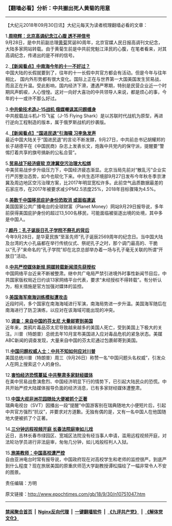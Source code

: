 ### 【翻墙必看】分析：中共搬出死人黄菊的用意
------------------------

<p>【大纪元2018年09月30日讯】大纪元每天为读者梳理翻墙必看的文章：</p>
<p>1.<b><a href="http://www.epochtimes.com/gb/18/9/29/n10750836.htm" target="_blank" rel="noopener noreferrer">周晓辉：北京高调纪念江心腹 透不祥信号</a></b><br />
9月28日，是中共前副总理<a href="http://www.epochtimes.com/gb/tag/%E9%BB%84%E8%8F%8A.html">黄菊</a>冥诞80周年，北京官媒人民日报高调刊文纪念，大陆多家网站转载。由于黄菊生前是中共前党魁江泽民的心腹，在笔者看来，对其高调纪念，传递出的是不祥的信号。</p>
<p>2.<b><a href="http://www.epochtimes.com/gb/18/9/29/n10750604.htm" target="_blank" rel="noopener noreferrer">【新闻看点】中南海今年的十一不好过？</a></b><br />
中国大陆的长假就要到了，往年的十一长假中共官方都会有活动。但是今年与往年相比， 国内外形势都有很大变化。国际上正在与世界第一大国美国发生贸易战，而且正在升温。受此影响，国内经济下滑，遭遇严寒期，特别是民营企业近一个时期风声鹤唳，人心惶惶。这对一向好大喜功的中共领导人来说，都是烦心的事，今年的十一或许不那么好过。</p>
<p>3.<b><a href="http://www.epochtimes.com/gb/18/9/28/n10747129.htm" target="_blank" rel="noopener noreferrer">中共偷技术造J-15战机 俄媒嘲讽其问题缠身</a></b><br />
中共舰载战斗机J-15飞鲨（J-15 Flying Shark）是以苏联时代战机为原型，再进行逆向工程制造的版本，属于俄罗斯战机的抄袭版。</p>
<p>4.<b><a href="http://www.epochtimes.com/gb/18/9/29/n10750605.htm" target="_blank" rel="noopener noreferrer">【新闻看点】“国进民退”引海啸 习李急发声</a></b><br />
最近中国大陆关于“国进民退”的言论不断发酵，9月27日，中共前总书记胡耀邦的长子胡德平在《中国民商》杂志上发表长文，炮轰中共党内的保守派，提醒要“警惕打着共享的旗号搞新的公私合营”。</p>
<p>5.<b><a href="http://www.epochtimes.com/gb/18/9/29/n10750601.htm" target="_blank" rel="noopener noreferrer">贸易战下经济疲软 京津冀空污治理大松绑</a></b><br />
中美贸易战步步升级压力下，中国经济疲态渐显。北京当局先前对“散乱污”企业实行严厉整治态势，如今也软化下来。中共生态环境部9月27日发布今年秋冬季京津冀及周边地区空污治理方案，比2017年明显宽松许多。此前空气品质数据最差的石家庄市，在2017年被要求减少PM2.5浓度25%，2018年目标骤降为4.5%。</p>
<p>6.<b><a href="http://www.epochtimes.com/gb/18/9/29/n10750638.htm" target="_blank" rel="noopener noreferrer">美数千中国移民庇护身份恐取消 或面临遣返</a></b><br />
美国国家公共广播电台的全球财富（Planet Money）网站9月29日报导说，多年前获得美国庇护身份的超过13,500名移民，可能面临被驱逐出境的处境，其中多是中国人。</p>
<p>7.<b><a href="http://www.epochtimes.com/gb/18/9/29/n10750743.htm" target="_blank" rel="noopener noreferrer">颜丹：孔子诞辰日孔子学院不祭孔的背后</a></b><br />
今年9月28日，是华夏民族“至圣先师”孔子诞辰2569周年的纪念日。当中国大陆及台湾的大小孔庙都在举行传统仪式、祭祀孔子之时，那个调门最高的、干脆以“孔子”来命名的“孔子学院”却在北京总部举办着一场与孔子毫无关联的所谓“开放日”活动。</p>
<p>8.<b><a href="http://www.epochtimes.com/gb/18/9/29/n10750553.htm" target="_blank" rel="noopener noreferrer">中共严控媒体新规 网媒转载新闻须先获授权</a></b><br />
中国网络平台近来不断被整肃。继中共广电局严禁引进境外时事性新闻节目后，中共国家版权局近日约谈13家网络平台代表，要求“未经授权不得转载”。有分析认为，相关措施是官方加强对媒体的监控。</p>
<p>9.<b><a href="http://www.epochtimes.com/gb/18/9/29/n10750478.htm" target="_blank" rel="noopener noreferrer">美国海军南海训练模拟遭攻击</a></b><br />
近段时间，多个国家在南海海域进行军演，南海局势进一步升温。美国海军随后在南海进行了防卫演练，以应对在该海域可能出现的冲突。</p>
<p>10.<b><a href="http://www.epochtimes.com/gb/18/9/27/n10746608.htm" target="_blank" rel="noopener noreferrer">调查：来自中国的芬太尼 大量邮寄到美国</a></b><br />
近年来，类鸦片毒品芬太尼导致越来越多的美国人死亡，受到美国上下极大的关注。川普（特朗普）总统去年10月宣布美国进入应对毒品危机的紧急状态。美媒ABC新闻的调查发现，大量来自中国的芬太尼通过包裹邮寄到美国。</p>
<p>11.<b><a href="http://www.epochtimes.com/gb/18/9/29/n10750446.htm" target="_blank" rel="noopener noreferrer">中国问题权威人士：中共不知如何应对川普</a></b><br />
美国总统川普（特朗普）周三（9月26日）称赞一名“中国问题头名权威”，引发众人在网上搜索这个人的身份。</p>
<p>12.<b><a href="http://www.epochtimes.com/gb/18/9/29/n10750330.htm" target="_blank" rel="noopener noreferrer">害怕经济恐慌蔓延 中共整肃多家财经媒体</a></b><br />
在美中贸易战愈演愈烈、中国经济明显下行的情势下，已引起大陆民众的恐慌。中共开始严控大陆媒体报导负面的经济消息，已有多家财经媒体遭整肃。</p>
<p>13.<b><a href="http://www.epochtimes.com/gb/18/9/29/n10750670.htm" target="_blank" rel="noopener noreferrer">中国大叔非洲花园随处大便被抓个正著</a></b><br />
瑞典电视台（SVT）因播出一段“提醒”中国游客别在瑞典随地大小便短片后，引起中共官方强烈“抗议”，并要求对方道歉。无独有偶的是，又有一名中国人在他国随地大便被抓了个正著。</p>
<p>14.<b><a href="http://www.epochtimes.com/gb/18/9/29/n10750214.htm" target="_blank" rel="noopener noreferrer">三分钟远程视频开庭 长春法院庭审如儿戏</a></b><br />
近日，吉林长春市绿园区、宽城区法院没有经当事人申请，滥用远程视频开庭，对法轮功学员进行非法庭审，匆匆几分钟，如儿戏般枉判人入狱。</p>
<p>15.<b><a href="http://www.epochtimes.com/gb/18/9/29/n10750728.htm" target="_blank" rel="noopener noreferrer">旅美教师：中国高校遭严控</a></b><br />
自由亚洲电台时常有报导说，中国政府现在对高校学生和老师的监控很严。到底严到什么程度？现在旅居美国的原重庆师范大学副教授谭松描绘了一幅非常令人不安的图景。</p>
<p>责任编辑：方明</p>

原文链接：http://www.epochtimes.com/gb/18/9/30/n10751047.htm


------------------------
#### [禁闻聚合首页](https://github.com/gfw-breaker/banned-news/blob/master/README.md) &nbsp;|&nbsp; [Nginx反向代理](https://github.com/gfw-breaker/open-proxy/blob/master/README.md) &nbsp;|&nbsp; [一键翻墙软件](https://github.com/gfw-breaker/nogfw/blob/master/README.md) &nbsp;|&nbsp; [《九评共产党》](https://github.com/gfw-breaker/9ping.md/blob/master/README.md#九评之一评共产党是什么) &nbsp;|&nbsp; [《解体党文化》](https://github.com/gfw-breaker/jtdwh.md/blob/master/README.md#绪论)